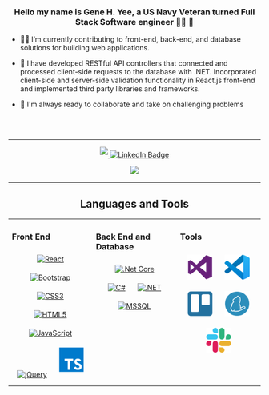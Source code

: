### <div align="center">Hello my name is Gene H. Yee, a US Navy Veteran turned Full Stack Software engineer 👨‍💻 🚀</div>  
  
- 👨‍💻 I’m currently contributing to front-end, back-end, and database solutions for building web applications.

- 👀 I have developed RESTful API controllers that connected and processed client-side requests to the database with .NET. Incorporated  client-side and server-side validation functionality in React.js front-end and implemented third party libraries and frameworks.
  

- 🌱 I'm always ready to collaborate and take on challenging problems  
  

<br/>  

<div id="badges" align="center">
<img src="https://komarev.com/ghpvc/?username=KuyaGene23&style=flat-square&color=blue" alt=""/>
</div>

<hr/>
<div id="badges" align="center">
  <a href="mailto:genehyee98@gmail.com" target="_blank">
<img src=https://img.shields.io/badge/Gmail-D14836?style=for-the-badge&logo=gmail&logoColor=white style="margin-bottom: 5px;" />
</a>
  <a href="https://www.linkedin.com/in/gene-yeezy">
    <img src="https://img.shields.io/badge/LinkedIn-blue?style=for-the-badge&logo=linkedin&logoColor=white" alt="LinkedIn Badge"/>
  </a>
</div>
<p/>
<div align = "center">
  <img src="https://media.giphy.com/media/xT9IgzoKnwFNmISR8I/giphy.gif" width = "auto" height = "300"/>
</div>

<hr/>
<h2 align = "center">
  Languages and Tools
</h2>

<table><tr><td valign="top" width="33%">

### Front End  
<div align="center">   
<a href="https://reactjs.org/" target="_blank"><img style="margin: 10px" src="https://profilinator.rishav.dev/skills-assets/react-original-wordmark.svg" alt="React" height="50" /></a>  
<a href="https://getbootstrap.com/docs/3.4/javascript/" target="_blank"><img style="margin: 10px" src="https://profilinator.rishav.dev/skills-assets/bootstrap-plain.svg" alt="Bootstrap" height="50" /></a>  
<a href="https://www.w3schools.com/css/" target="_blank"><img style="margin: 10px" src="https://profilinator.rishav.dev/skills-assets/css3-original-wordmark.svg" alt="CSS3" height="50" /></a>  
<a href="https://en.wikipedia.org/wiki/HTML5" target="_blank"><img style="margin: 10px" src="https://profilinator.rishav.dev/skills-assets/html5-original-wordmark.svg" alt="HTML5" height="50" /></a>  
<a href="https://www.javascript.com/" target="_blank"><img style="margin: 10px" src="https://profilinator.rishav.dev/skills-assets/javascript-original.svg" alt="JavaScript" height="50" /></a>  
<a href="https://jquery.com/" target="_blank"><img style="margin: 10px" src="https://profilinator.rishav.dev/skills-assets/jquery.png" alt="jQuery" height="50" /></a>
 <a href="https://www.typescriptlang.org/" target="_blank"><img style="margin: 10px" src=" https://github.com/devicons/devicon/blob/master/icons/typescript/typescript-original.svg" alt="jQuery" height="50" /></a>
 
</div>

</td><td valign="top" width="33%">



### Back End and Database
<div align="center">  
<a href="https://dotnet.microsoft.com/download" target="_blank"><img style="margin: 10px" src="https://profilinator.rishav.dev/skills-assets/dotnetcore.png" alt=".Net Core" height="50" /></a>  
<a href="https://docs.microsoft.com/en-us/dotnet/csharp/" target="_blank"><img style="margin: 10px" src="https://profilinator.rishav.dev/skills-assets/csharp-original.svg" alt="C#" height="50" /></a>  
<a href="https://dotnet.microsoft.com/download/dotnet-framework" target="_blank"><img style="margin: 10px" src="https://profilinator.rishav.dev/skills-assets/dot-net-original-wordmark.svg" alt=".NET" height="50" /></a>
  <a href="https://www.microsoft.com/en-us/sql-server" target="_blank"><img style="margin: 10px" src="https://www.svgrepo.com/show/303229/microsoft-sql-server-logo.svg" alt="MSSQL" height="50" /></a> 
</div>

</td><td valign="top" width="33%">



### Tools
<div align="center">   
<a href="https://visualstudio.microsoft.com/" target="_blank"><img style="margin: 10px" src="https://github.com/devicons/devicon/blob/master/icons/visualstudio/visualstudio-plain.svg" alt="VisualStudio" height="50" /></a>  
<a href="https://code.visualstudio.com/" target="_blank"><img style="margin: 10px" src="https://github.com/devicons/devicon/blob/master/icons/vscode/vscode-original.svg" alt="VSCode" height="50" /></a>  
<a href="https://trello.com/" target="_blank"><img style="margin: 10px" src="https://github.com/devicons/devicon/blob/master/icons/trello/trello-plain.svg" alt="Trello" height="50" /></a> 
<a href="https://slack.com/" target="_blank"><img style="margin: 10px" src="https://github.com/devicons/devicon/blob/master/icons/yarn/yarn-original.svg" alt="Yarn" height="50" /></a>
 <a href="" target="_blank"><img style="margin: 10px" src="https://github.com/devicons/devicon/blob/master/icons/slack/slack-original.svg" alt="Yarn" height="50" /></a>
  
</div>

</td></tr></table>  


<p/>
